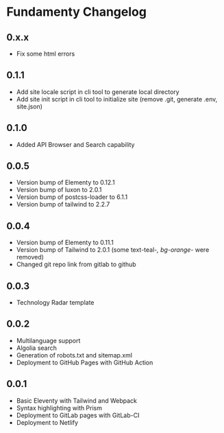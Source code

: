 # Fundamenty Changelog

## 0.x.x

* Fix some html errors

## 0.1.1

* Add site locale script in cli tool to generate local directory
* Add site init script in cli tool to initialize site (remove .git, generate .env, site.json)

## 0.1.0

* Added API Browser and Search capability

## 0.0.5

* Version bump of Elementy to 0.12.1
* Version bump of luxon to 2.0.1
* Version bump of postcss-loader to 6.1.1
* Version bump of tailwind to 2.2.7

## 0.0.4

* Version bump of Elementy to 0.11.1
* Version bump of Tailwind to 2.0.1 (some text-teal-*, bg-orange-* were removed)
* Changed git repo link from gitlab to github

## 0.0.3

* Technology Radar template

## 0.0.2

* Multilanguage support
* Algolia search
* Generation of robots.txt and sitemap.xml
* Deployment to GitHub Pages with GitHub Action

## 0.0.1

* Basic Eleventy with Tailwind and Webpack
* Syntax highlighting with Prism
* Deployment to GitLab pages with GitLab-CI
* Deployment to Netlify
